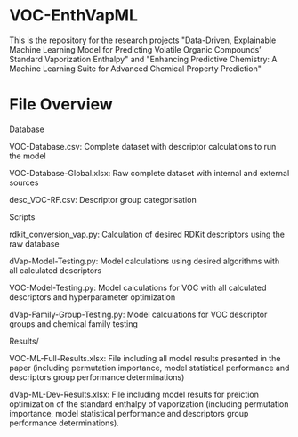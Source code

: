 # VOC-EnthVapML
This is the repository for the research projects "Data-Driven, Explainable Machine Learning Model for Predicting Volatile Organic Compounds’ Standard Vaporization Enthalpy" and "Enhancing Predictive Chemistry: A Machine Learning Suite for Advanced Chemical Property Prediction"


# File Overview

Database

VOC-Database.csv: Complete dataset with descriptor calculations to run the model

VOC-Database-Global.xlsx: Raw complete dataset with internal and external sources

desc_VOC-RF.csv: Descriptor group categorisation


Scripts

rdkit_conversion_vap.py: Calculation of desired RDKit descriptors using the raw database

dVap-Model-Testing.py: Model calculations using desired algorithms with all calculated descriptors

VOC-Model-Testing.py: Model calculations for VOC with all calculated descriptors and hyperparameter optimization

dVap-Family-Group-Testing.py: Model calculations for VOC descriptor groups and chemical family testing



Results/

VOC-ML-Full-Results.xlsx: File including all model results presented in the paper (including permutation importance, model statistical performance and descriptors group performance determinations)

dVap-ML-Dev-Results.xlsx: File including model results for preiction optimization of the standard enthalpy of vaporization (including permutation importance, model statistical performance and descriptors group performance determinations).
